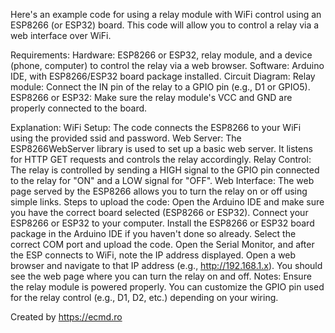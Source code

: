 Here's an example code for using a relay module with WiFi control using an ESP8266 (or ESP32) board. This code will allow you to control a relay via a web interface over WiFi.

Requirements:
Hardware: ESP8266 or ESP32, relay module, and a device (phone, computer) to control the relay via a web browser.
Software: Arduino IDE, with ESP8266/ESP32 board package installed.
Circuit Diagram:
Relay module: Connect the IN pin of the relay to a GPIO pin (e.g., D1 or GPIO5).
ESP8266 or ESP32: Make sure the relay module's VCC and GND are properly connected to the board.

Explanation:
WiFi Setup: The code connects the ESP8266 to your WiFi using the provided ssid and password.
Web Server: The ESP8266WebServer library is used to set up a basic web server. It listens for HTTP GET requests and controls the relay accordingly.
Relay Control: The relay is controlled by sending a HIGH signal to the GPIO pin connected to the relay for "ON" and a LOW signal for "OFF".
Web Interface: The web page served by the ESP8266 allows you to turn the relay on or off using simple links.
Steps to upload the code:
Open the Arduino IDE and make sure you have the correct board selected (ESP8266 or ESP32).
Connect your ESP8266 or ESP32 to your computer.
Install the ESP8266 or ESP32 board package in the Arduino IDE if you haven't done so already.
Select the correct COM port and upload the code.
Open the Serial Monitor, and after the ESP connects to WiFi, note the IP address displayed.
Open a web browser and navigate to that IP address (e.g., http://192.168.1.x).
You should see the web page where you can turn the relay on and off.
Notes:
Ensure the relay module is powered properly.
You can customize the GPIO pin used for the relay control (e.g., D1, D2, etc.) depending on your wiring.

Created by https://ecmd.ro 
